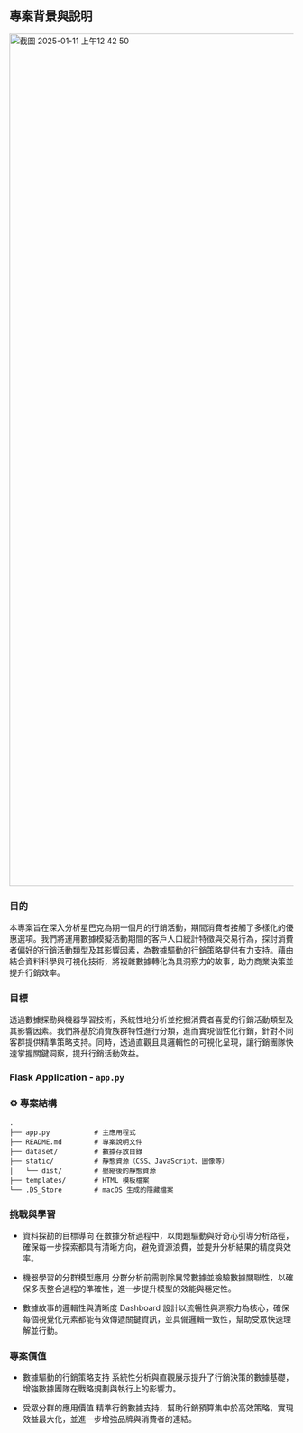 
## 專案背景與說明
<img width="1510" alt="截圖 2025-01-11 上午12 42 50" src="https://github.com/user-attachments/assets/2b399054-fd91-4c85-8057-bd25427d828c" />



### 目的

本專案旨在深入分析星巴克為期一個月的行銷活動，期間消費者接觸了多樣化的優惠選項。我們將運用數據模擬活動期間的客戶人口統計特徵與交易行為，探討消費者偏好的行銷活動類型及其影響因素，為數據驅動的行銷策略提供有力支持。藉由結合資料科學與可視化技術，將複雜數據轉化為具洞察力的故事，助力商業決策並提升行銷效率。


### 目標

透過數據探勘與機器學習技術，系統性地分析並挖掘消費者喜愛的行銷活動類型及其影響因素。我們將基於消費族群特性進行分類，進而實現個性化行銷，針對不同客群提供精準策略支持。同時，透過直觀且具邏輯性的可視化呈現，讓行銷團隊快速掌握關鍵洞察，提升行銷活動效益。

### Flask Application - `app.py`

### ⚙️ 專案結構
```plaintext
.
├── app.py           # 主應用程式
├── README.md        # 專案說明文件
├── dataset/         # 數據存放目錄
├── static/          # 靜態資源（CSS、JavaScript、圖像等）
│   └── dist/        # 壓縮後的靜態資源
├── templates/       # HTML 模板檔案
└── .DS_Store        # macOS 生成的隱藏檔案
```

### 挑戰與學習

- 資料探勘的目標導向
在數據分析過程中，以問題驅動與好奇心引導分析路徑，確保每一步探索都具有清晰方向，避免資源浪費，並提升分析結果的精度與效率。

- 機器學習的分群模型應用
分群分析前需剔除異常數據並檢驗數據關聯性，以確保多表整合過程的準確性，進一步提升模型的效能與穩定性。

- 數據故事的邏輯性與清晰度
Dashboard 設計以流暢性與洞察力為核心，確保每個視覺化元素都能有效傳遞關鍵資訊，並具備邏輯一致性，幫助受眾快速理解並行動。

### 專案價值

- 數據驅動的行銷策略支持
系統性分析與直觀展示提升了行銷決策的數據基礎，增強數據團隊在戰略規劃與執行上的影響力。

- 受眾分群的應用價值
精準行銷數據支持，幫助行銷預算集中於高效策略，實現效益最大化，並進一步增強品牌與消費者的連結。
